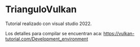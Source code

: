 # TrianguloVulkan

Tutorial realizado con visual studio 2022.

Los detalles para compilar  se encuentran aca: https://vulkan-tutorial.com/Development_environment
